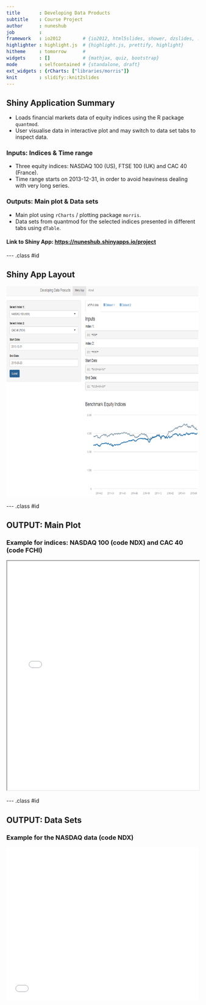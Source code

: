 ```yaml
---
title       : Developing Data Products
subtitle    : Course Project
author      : nuneshub
job         : 
framework   : io2012        # {io2012, html5slides, shower, dzslides, ...}
highlighter : highlight.js  # {highlight.js, prettify, highlight}
hitheme     : tomorrow      # 
widgets     : []            # {mathjax, quiz, bootstrap}
mode        : selfcontained # {standalone, draft}
ext_widgets : {rCharts: ["libraries/morris"]}
knit        : slidify::knit2slides
---
```











## Shiny Application Summary

* Loads financial markets data of equity indices using the R package `quantmod`.
* User visualise data in interactive plot and may switch to data set tabs to inspect data.

### Inputs: Indices & Time range

* Three equity indices: NASDAQ 100 (US), FTSE 100 (UK) and CAC 40 (France).
* Time range starts on 2013-12-31, in order to avoid heaviness dealing with very long series. 

### Outputs: Main plot & Data sets

* Main plot using `rCharts` / plotting package `morris`.
* Data sets from quantmod for the selected indices presented in different tabs using `dTable`.

#### Link to Shiny App: <https://nuneshub.shinyapps.io/project>

--- .class #id 




## Shiny App Layout

<img class=center src=fig/ShinyAppLayout65pc.bmp height=550>

--- .class #id 




## OUTPUT: Main Plot

### Example for indices: NASDAQ 100 (code NDX) and CAC 40 (code FCHI)

<iframe src="fig/mainPlot.html" width=100%, height=600></iframe>

--- .class #id 




## OUTPUT: Data Sets

### Example for the NASDAQ data (code NDX)

<iframe src=' assets/fig/unnamed-chunk-2-1.html ' scrolling='no' frameBorder='0' seamless class='rChart datatables ' id=iframe- charta087ac72a21 ></iframe> <style>iframe.rChart{ width: 100%; height: 400px;}</style>

















